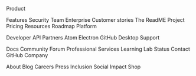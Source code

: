 

Product

Features
Security
Team
Enterprise
Customer stories
The ReadME Project
Pricing
Resources
Roadmap
Platform

Developer API
Partners
Atom
Electron
GitHub Desktop
Support

Docs
Community Forum
Professional Services
Learning Lab
Status
Contact GitHub
Company

About
Blog
Careers
Press
Inclusion
Social Impact
Shop

